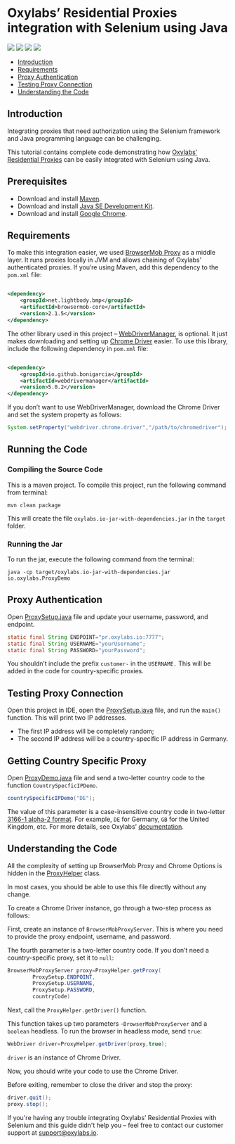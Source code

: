 # Oxylabs’ Residential Proxies integration with Selenium using Java

[<img src="https://img.shields.io/static/v1?label=&message=Java&color=brightgreen" />](https://github.com/topics/java) [<img src="https://img.shields.io/static/v1?label=&message=Selenium&color=orange" />](https://github.com/topics/selenium) [<img src="https://img.shields.io/static/v1?label=&message=Web-Scraping&color=yellow" />](https://github.com/topics/web-scraping) [<img src="https://img.shields.io/static/v1?label=&message=Rotating%20Proxies&color=blueviolet" />](https://github.com/topics/rotating-proxies)

- [Introduction](#introduction)
- [Requirements](#requirements)
- [Proxy Authentication](#proxy-authentication)
- [Testing Proxy Connection](#testing-proxy-connection)
- [Understanding the Code](#understanding-the-code)

## Introduction

Integrating proxies that need authorization using the Selenium framework and Java programming 
language can be challenging. 

This tutorial contains complete code demonstrating how [Oxylabs’ Residential Proxies](https://oxylabs.io/products/residential-proxy-pool) can be 
easily integrated with Selenium using Java. 

## Prerequisites

- Download and install [Maven](https://maven.apache.org/download.cgi).
- Download and install [Java SE Development Kit](https://www.oracle.com/java/technologies/downloads/).
- Download and install [Google Chrome](https://www.google.com/chrome).

## Requirements

To make this integration easier, we used [BrowserMob Proxy](https://github.com/lightbody/browsermob-proxy) 
as a middle layer. It runs proxies locally in JVM and allows chaining of Oxylabs' authenticated proxies. 
If you’re using Maven, add this dependency to the `pom.xml` file:

```xml

<dependency>
    <groupId>net.lightbody.bmp</groupId>
    <artifactId>browsermob-core</artifactId>
    <version>2.1.5</version>
</dependency>
```

The other library used in this project – [WebDriverManager](https://github.com/bonigarcia/webdrivermanager), 
is optional. It just makes downloading and setting up [Chrome Driver](https://chromedriver.chromium.org/downloads) 
easier. To use this library, include the following dependency in `pom.xml` file:

```xml

<dependency>
    <groupId>io.github.bonigarcia</groupId>
    <artifactId>webdrivermanager</artifactId>
    <version>5.0.2</version>
</dependency>
```

If you don’t want to use WebDriverManager, download the Chrome Driver and set the system property as follows:

```java
System.setProperty("webdriver.chrome.driver","/path/to/chromedriver");
```

## Running the Code

### Compiling the Source Code

This is a maven project. To compile this project, run the following command from terminal:

```shell
mvn clean package
```

This will create the file `oxylabs.io-jar-with-dependencies.jar` in the `target` folder.

### Running the Jar

To run the jar, execute the following command from the terminal:

```shell
java -cp target/oxylabs.io-jar-with-dependencies.jar io.oxylabs.ProxyDemo
```

## Proxy Authentication

Open [ProxySetup.java](src/main/java/ProxySetup.java) file and update your username, password, and endpoint.

```java
static final String ENDPOINT="pr.oxylabs.io:7777";
static final String USERNAME="yourUsername";
static final String PASSWORD="yourPassword";
```

You shouldn’t include the prefix `customer-` in the `USERNAME.` This will be added in the code for country-specific proxies.

## Testing Proxy Connection

Open this project in IDE, open the [ProxySetup.java](src/main/java/ProxySetup.java) file, and run the `main()` function. 
This will print two IP addresses.

- The first IP address will be completely random;
- The second IP address will be a country-specific IP address in Germany.

## Getting Country Specific Proxy

Open [ProxyDemo.java](src/main/java/ProxyDemo.java) file and send a two-letter country code to the function `CountrySpecficIPDemo`.

```java
countrySpecificIPDemo("DE");
```

The value of this parameter is a case-insensitive country code in two-letter [3166-1 alpha-2 format](https://en.wikipedia.org/wiki/ISO_3166-1_alpha-2). For example, `DE` for 
Germany, `GB` for the United Kingdom, etc. For more details, see Oxylabs’ [documentation](https://developers.oxylabs.io/residential-proxies/?java#select-country).

## Understanding the Code

All the complexity of setting up BrowserMob Proxy and Chrome Options is hidden in
the [ProxyHelper](src/main/java/ProxyHelper.java) class.

In most cases, you should be able to use this file directly without any change.

To create a Chrome Driver instance, go through a two-step process as follows:

First, create an instance of `BrowserMobProxyServer`. This is where you need to provide the proxy endpoint, username, and password.

The fourth parameter is a two-letter country code. If you don’t need a country-specific proxy, set it to `null`:

```java
BrowserMobProxyServer proxy=ProxyHelper.getProxy(
        ProxySetup.ENDPOINT,
        ProxySetup.USERNAME,
        ProxySetup.PASSWORD,
        countryCode)
```

Next, call the `ProxyHelper.getDriver()` function.

This function takes up two parameters -`BrowserMobProxyServer` and a `boolean` headless. To run the browser in headless mode, send `true`:

```java
WebDriver driver=ProxyHelper.getDriver(proxy,true);
```

`driver` is an instance of Chrome Driver.

Now, you should write your code to use the Chrome Driver.

Before exiting, remember to close the driver and stop the proxy:

```java
driver.quit();
proxy.stop(); 
```

If you're having any trouble integrating Oxylabs’ Residential Proxies with Selenium and this guide didn't help you – feel free to contact our customer support at support@oxylabs.io.
